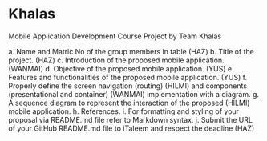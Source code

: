 # Khalas
Mobile Application Development Course Project by Team Khalas

a. Name and Matric No of the group members  in table (HAZ)
b. Title of the project. (HAZ)
c. Introduction of the proposed mobile application. (WANMAI)
d. Objective of the proposed mobile application. (YUS)
e. Features and functionalities of the proposed mobile application. (YUS)
f. Properly define the screen navigation (routing) (HILMI) and components (presentational and container) (WANMAI) implementation with a diagram. 
g. A sequence diagram to represent the interaction of the proposed (HILMI)
mobile application.
h. References.
i. For formatting and styling of your proposal via README.md file
refer to Markdown syntax.
j. Submit the URL of your GitHub README.md file to iTaleem and respect the deadline (HAZ)
